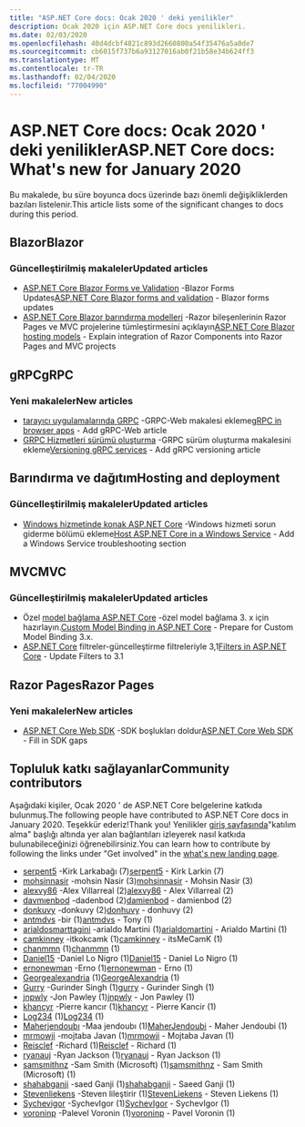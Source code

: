 ```yaml
---
title: "ASP.NET Core docs: Ocak 2020 ' deki yenilikler"
description: Ocak 2020 için ASP.NET Core docs yenilikleri.
ms.date: 02/03/2020
ms.openlocfilehash: 40d4dcbf4821c893d2660800a54f35476a5a0de7
ms.sourcegitcommit: cb6015f737b6a93127016ab0f21b58e34b624ff3
ms.translationtype: MT
ms.contentlocale: tr-TR
ms.lasthandoff: 02/04/2020
ms.locfileid: "77004990"
---
```

# <a name="aspnet-core-docs-whats-new-for-january-2020"></a><span data-ttu-id="b2aa8-103">ASP.NET Core docs: Ocak 2020 ' deki yenilikler</span><span class="sxs-lookup"><span data-stu-id="b2aa8-103">ASP.NET Core docs: What's new for January 2020</span></span>

<span data-ttu-id="b2aa8-104">Bu makalede, bu süre boyunca docs üzerinde bazı önemli değişikliklerden bazıları listelenir.</span><span class="sxs-lookup"><span data-stu-id="b2aa8-104">This article lists some of the significant changes to docs during this period.</span></span>

## <a name="blazor"></a><span data-ttu-id="b2aa8-105">Blazor</span><span class="sxs-lookup"><span data-stu-id="b2aa8-105">Blazor</span></span>

### <a name="updated-articles"></a><span data-ttu-id="b2aa8-106">Güncelleştirilmiş makaleler</span><span class="sxs-lookup"><span data-stu-id="b2aa8-106">Updated articles</span></span>

- <span data-ttu-id="b2aa8-107">[ASP.NET Core Blazor Forms ve Validation](../blazor/forms-validation.md) -Blazor Forms Updates</span><span class="sxs-lookup"><span data-stu-id="b2aa8-107">[ASP.NET Core Blazor forms and validation](../blazor/forms-validation.md) - Blazor forms updates</span></span>
- <span data-ttu-id="b2aa8-108">[ASP.NET Core Blazor barındırma modelleri](../blazor/hosting-models.md) -Razor bileşenlerinin Razor Pages ve MVC projelerine tümleştirmesini açıklayın</span><span class="sxs-lookup"><span data-stu-id="b2aa8-108">[ASP.NET Core Blazor hosting models](../blazor/hosting-models.md) - Explain integration of Razor Components into Razor Pages and MVC projects</span></span>

## <a name="grpc"></a><span data-ttu-id="b2aa8-109">gRPC</span><span class="sxs-lookup"><span data-stu-id="b2aa8-109">gRPC</span></span>

### <a name="new-articles"></a><span data-ttu-id="b2aa8-110">Yeni makaleler</span><span class="sxs-lookup"><span data-stu-id="b2aa8-110">New articles</span></span>

- <span data-ttu-id="b2aa8-111">[tarayıcı uygulamalarında GRPC](../grpc/browser.md) -GRPC-Web makalesi ekleme</span><span class="sxs-lookup"><span data-stu-id="b2aa8-111">[gRPC in browser apps](../grpc/browser.md) - Add gRPC-Web article</span></span>
- <span data-ttu-id="b2aa8-112">[GRPC Hizmetleri sürümü oluşturma](../grpc/versioning.md) -GRPC sürüm oluşturma makalesini ekleme</span><span class="sxs-lookup"><span data-stu-id="b2aa8-112">[Versioning gRPC services](../grpc/versioning.md) - Add gRPC versioning article</span></span>

## <a name="hosting-and-deployment"></a><span data-ttu-id="b2aa8-113">Barındırma ve dağıtım</span><span class="sxs-lookup"><span data-stu-id="b2aa8-113">Hosting and deployment</span></span>

### <a name="updated-articles"></a><span data-ttu-id="b2aa8-114">Güncelleştirilmiş makaleler</span><span class="sxs-lookup"><span data-stu-id="b2aa8-114">Updated articles</span></span>

- <span data-ttu-id="b2aa8-115">[Windows hizmetinde konak ASP.NET Core](../host-and-deploy/windows-service.md) -Windows hizmeti sorun giderme bölümü ekleme</span><span class="sxs-lookup"><span data-stu-id="b2aa8-115">[Host ASP.NET Core in a Windows Service](../host-and-deploy/windows-service.md) - Add a Windows Service troubleshooting section</span></span>

## <a name="mvc"></a><span data-ttu-id="b2aa8-116">MVC</span><span class="sxs-lookup"><span data-stu-id="b2aa8-116">MVC</span></span>

### <a name="updated-articles"></a><span data-ttu-id="b2aa8-117">Güncelleştirilmiş makaleler</span><span class="sxs-lookup"><span data-stu-id="b2aa8-117">Updated articles</span></span>

- <span data-ttu-id="b2aa8-118">Özel [model bağlama ASP.NET Core](../mvc/advanced/custom-model-binding.md) -özel model bağlama 3. x için hazırlayın.</span><span class="sxs-lookup"><span data-stu-id="b2aa8-118">[Custom Model Binding in ASP.NET Core](../mvc/advanced/custom-model-binding.md) - Prepare for Custom Model Binding 3.x.</span></span>
- <span data-ttu-id="b2aa8-119">[ASP.NET Core](../mvc/controllers/filters.md) filtreler-güncelleştirme filtreleriyle 3,1</span><span class="sxs-lookup"><span data-stu-id="b2aa8-119">[Filters in ASP.NET Core](../mvc/controllers/filters.md) - Update Filters to 3.1</span></span>

## <a name="razor-pages"></a><span data-ttu-id="b2aa8-120">Razor Pages</span><span class="sxs-lookup"><span data-stu-id="b2aa8-120">Razor Pages</span></span>

### <a name="new-articles"></a><span data-ttu-id="b2aa8-121">Yeni makaleler</span><span class="sxs-lookup"><span data-stu-id="b2aa8-121">New articles</span></span>

- <span data-ttu-id="b2aa8-122">[ASP.NET Core Web SDK](../razor-pages/web-sdk.md) -SDK boşlukları doldur</span><span class="sxs-lookup"><span data-stu-id="b2aa8-122">[ASP.NET Core Web SDK](../razor-pages/web-sdk.md) - Fill in SDK gaps</span></span>

## <a name="community-contributors"></a><span data-ttu-id="b2aa8-123">Topluluk katkı sağlayanlar</span><span class="sxs-lookup"><span data-stu-id="b2aa8-123">Community contributors</span></span>

<span data-ttu-id="b2aa8-124">Aşağıdaki kişiler, Ocak 2020 ' de ASP.NET Core belgelerine katkıda bulunmuş.</span><span class="sxs-lookup"><span data-stu-id="b2aa8-124">The following people have contributed to ASP.NET Core docs in January 2020.</span></span> <span data-ttu-id="b2aa8-125">Teşekkür ederiz!</span><span class="sxs-lookup"><span data-stu-id="b2aa8-125">Thank you!</span></span> <span data-ttu-id="b2aa8-126">Yenilikler [giriş sayfasında](index.yml)"katılım alma" başlığı altında yer alan bağlantıları izleyerek nasıl katkıda bulunabileceğinizi öğrenebilirsiniz.</span><span class="sxs-lookup"><span data-stu-id="b2aa8-126">You can learn how to contribute by following the links under "Get involved" in the [what's new landing page](index.yml).</span></span>

- <span data-ttu-id="b2aa8-127">[serpent5](https://github.com/serpent5) -Kirk Larkabağı (7)</span><span class="sxs-lookup"><span data-stu-id="b2aa8-127">[serpent5](https://github.com/serpent5) - Kirk Larkin (7)</span></span>
- <span data-ttu-id="b2aa8-128">[mohsinnasir](https://github.com/mohsinnasir) -mohsin Nasir (3)</span><span class="sxs-lookup"><span data-stu-id="b2aa8-128">[mohsinnasir](https://github.com/mohsinnasir) - Mohsin Nasir (3)</span></span>
- <span data-ttu-id="b2aa8-129">[alexvy86](https://github.com/alexvy86) -Alex Villarreal (2)</span><span class="sxs-lookup"><span data-stu-id="b2aa8-129">[alexvy86](https://github.com/alexvy86) - Alex Villarreal (2)</span></span>
- <span data-ttu-id="b2aa8-130">[davmıenbod](https://github.com/damienbod) -dadenbod (2)</span><span class="sxs-lookup"><span data-stu-id="b2aa8-130">[damienbod](https://github.com/damienbod) - damienbod (2)</span></span>
- <span data-ttu-id="b2aa8-131">[donkuvy](https://github.com/donhuvy) -donkuvy (2)</span><span class="sxs-lookup"><span data-stu-id="b2aa8-131">[donhuvy](https://github.com/donhuvy) - donhuvy (2)</span></span>
- <span data-ttu-id="b2aa8-132">[antmdvs](https://github.com/antmdvs) -bir (1)</span><span class="sxs-lookup"><span data-stu-id="b2aa8-132">[antmdvs](https://github.com/antmdvs) - Tony (1)</span></span>
- <span data-ttu-id="b2aa8-133">[arialdosmarttagini](https://github.com/arialdomartini) -arialdo Martini (1)</span><span class="sxs-lookup"><span data-stu-id="b2aa8-133">[arialdomartini](https://github.com/arialdomartini) - Arialdo Martini (1)</span></span>
- <span data-ttu-id="b2aa8-134">[camkinney](https://github.com/camkinney) -itkokcamk (1)</span><span class="sxs-lookup"><span data-stu-id="b2aa8-134">[camkinney](https://github.com/camkinney) - itsMeCamK (1)</span></span>
- <span data-ttu-id="b2aa8-135">[chanmmn](https://github.com/chanmmn) (1)</span><span class="sxs-lookup"><span data-stu-id="b2aa8-135">[chanmmn](https://github.com/chanmmn) (1)</span></span>
- <span data-ttu-id="b2aa8-136">[Daniel15](https://github.com/Daniel15) -Daniel Lo Nigro (1)</span><span class="sxs-lookup"><span data-stu-id="b2aa8-136">[Daniel15](https://github.com/Daniel15) - Daniel Lo Nigro (1)</span></span>
- <span data-ttu-id="b2aa8-137">[ernonewman](https://github.com/ernonewman) -Erno (1)</span><span class="sxs-lookup"><span data-stu-id="b2aa8-137">[ernonewman](https://github.com/ernonewman) - Erno (1)</span></span>
- <span data-ttu-id="b2aa8-138">[Georgealexandria](https://github.com/GeorgeAlexandria) (1)</span><span class="sxs-lookup"><span data-stu-id="b2aa8-138">[GeorgeAlexandria](https://github.com/GeorgeAlexandria) (1)</span></span>
- <span data-ttu-id="b2aa8-139">[Gurry](https://github.com/gurry) -Gurinder Singh (1)</span><span class="sxs-lookup"><span data-stu-id="b2aa8-139">[gurry](https://github.com/gurry) - Gurinder Singh (1)</span></span>
- <span data-ttu-id="b2aa8-140">[jnpwly](https://github.com/jnpwly) -Jon Pawley (1)</span><span class="sxs-lookup"><span data-stu-id="b2aa8-140">[jnpwly](https://github.com/jnpwly) - Jon Pawley (1)</span></span>
- <span data-ttu-id="b2aa8-141">[khancyr](https://github.com/khancyr) -Pierre kancır (1)</span><span class="sxs-lookup"><span data-stu-id="b2aa8-141">[khancyr](https://github.com/khancyr) - Pierre Kancir (1)</span></span>
- <span data-ttu-id="b2aa8-142">[Log234](https://github.com/Log234) (1)</span><span class="sxs-lookup"><span data-stu-id="b2aa8-142">[Log234](https://github.com/Log234) (1)</span></span>
- <span data-ttu-id="b2aa8-143">[Maherjendoubı](https://github.com/MaherJendoubi) -Maa jendoubı (1)</span><span class="sxs-lookup"><span data-stu-id="b2aa8-143">[MaherJendoubi](https://github.com/MaherJendoubi) - Maher Jendoubi (1)</span></span>
- <span data-ttu-id="b2aa8-144">[mrmowji](https://github.com/mrmowji) -mojtaba Javan (1)</span><span class="sxs-lookup"><span data-stu-id="b2aa8-144">[mrmowji](https://github.com/mrmowji) - Mojtaba Javan (1)</span></span>
- <span data-ttu-id="b2aa8-145">[Reisclef](https://github.com/Reisclef) -Richard (1)</span><span class="sxs-lookup"><span data-stu-id="b2aa8-145">[Reisclef](https://github.com/Reisclef) - Richard (1)</span></span>
- <span data-ttu-id="b2aa8-146">[ryanauj](https://github.com/ryanauj) -Ryan Jackson (1)</span><span class="sxs-lookup"><span data-stu-id="b2aa8-146">[ryanauj](https://github.com/ryanauj) - Ryan Jackson (1)</span></span>
- <span data-ttu-id="b2aa8-147">[samsmithnz](https://github.com/samsmithnz) -Sam Smith (Microsoft) (1)</span><span class="sxs-lookup"><span data-stu-id="b2aa8-147">[samsmithnz](https://github.com/samsmithnz) - Sam Smith (Microsoft) (1)</span></span>
- <span data-ttu-id="b2aa8-148">[shahabganji](https://github.com/shahabganji) -saed Ganji (1)</span><span class="sxs-lookup"><span data-stu-id="b2aa8-148">[shahabganji](https://github.com/shahabganji) - Saeed Ganji (1)</span></span>
- <span data-ttu-id="b2aa8-149">[Stevenliekens](https://github.com/StevenLiekens) -Steven lileştirir (1)</span><span class="sxs-lookup"><span data-stu-id="b2aa8-149">[StevenLiekens](https://github.com/StevenLiekens) - Steven Liekens (1)</span></span>
- <span data-ttu-id="b2aa8-150">[Sychevigor](https://github.com/SychevIgor) -SychevIgor (1)</span><span class="sxs-lookup"><span data-stu-id="b2aa8-150">[SychevIgor](https://github.com/SychevIgor) - SychevIgor (1)</span></span>
- <span data-ttu-id="b2aa8-151">[voroninp](https://github.com/voroninp) -Palevel Voronin (1)</span><span class="sxs-lookup"><span data-stu-id="b2aa8-151">[voroninp](https://github.com/voroninp) - Pavel Voronin (1)</span></span>
